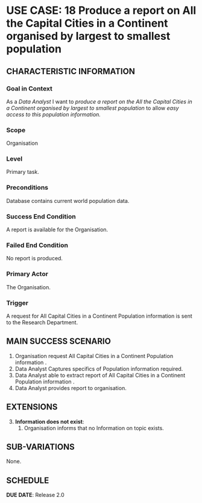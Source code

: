 # USE CASE: 18 Produce a report on All the Capital Cities in a Continent organised by largest to smallest population

## CHARACTERISTIC INFORMATION

### Goal in Context

As a *Data Analyst* I want to *produce a report on the All the Capital Cities in a Continent organised by largest to smallest population* to allow *easy access to this population information.*

### Scope

Organisation

### Level

Primary task.

### Preconditions

Database contains current world population data.

### Success End Condition

A report is available for the Organisation.

### Failed End Condition

No report is produced.

### Primary Actor

The Organisation.

### Trigger

A request for All Capital Cities in a Continent Population information is sent to the Research Department.

## MAIN SUCCESS SCENARIO

1. Organisation request All Capital Cities in a Continent Population information .
2. Data Analyst Captures specifics of Population information required.
3. Data Analyst able to extract report of All Capital Cities in a Continent Population information .
4. Data Analyst provides report to organisation.


## EXTENSIONS

3. **Information does not exist**:
   1. Organisation informs that no Information on topic exists.

## SUB-VARIATIONS

None.

## SCHEDULE

**DUE DATE**: Release 2.0
